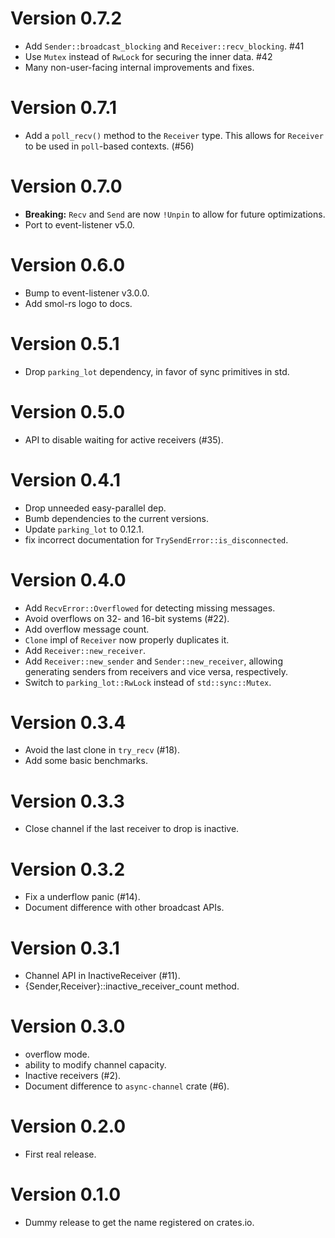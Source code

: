 # Version 0.7.2

- Add `Sender::broadcast_blocking` and `Receiver::recv_blocking`. #41
- Use `Mutex` instead of `RwLock` for securing the inner data. #42
- Many non-user-facing internal improvements and fixes.

# Version 0.7.1

- Add a `poll_recv()` method to the `Receiver` type. This allows for `Receiver`
  to be used in `poll`-based contexts. (#56)

# Version 0.7.0

- **Breaking:** `Recv` and `Send` are now `!Unpin` to allow for future optimizations.
- Port to event-listener v5.0.

# Version 0.6.0

- Bump to event-listener v3.0.0.
- Add smol-rs logo to docs.

# Version 0.5.1

-  Drop `parking_lot` dependency, in favor of sync primitives in std.

# Version 0.5.0

- API to disable waiting for active receivers (#35).

# Version 0.4.1

- Drop unneeded easy-parallel dep.
- Bumb dependencies to the current versions.
- Update `parking_lot` to 0.12.1.
- fix incorrect documentation for `TrySendError::is_disconnected`.

# Version 0.4.0

- Add `RecvError::Overflowed` for detecting missing messages.
- Avoid overflows on 32- and 16-bit systems (#22).
- Add overflow message count.
- `Clone` impl of `Receiver` now properly duplicates it.
- Add `Receiver::new_receiver`.
- Add `Receiver::new_sender` and `Sender::new_receiver`, allowing generating senders from receivers
  and vice versa, respectively.
- Switch to `parking_lot::RwLock` instead of `std::sync::Mutex`.

# Version 0.3.4

- Avoid the last clone in `try_recv` (#18).
- Add some basic benchmarks.

# Version 0.3.3

- Close channel if the last receiver to drop is inactive.

# Version 0.3.2

- Fix a underflow panic (#14).
- Document difference with other broadcast APIs.

# Version 0.3.1

- Channel API in InactiveReceiver (#11).
- {Sender,Receiver}::inactive_receiver_count method.

# Version 0.3.0

- overflow mode.
- ability to modify channel capacity.
- Inactive receivers (#2).
- Document difference to `async-channel` crate (#6).

# Version 0.2.0

- First real release.

# Version 0.1.0

- Dummy release to get the name registered on crates.io.

